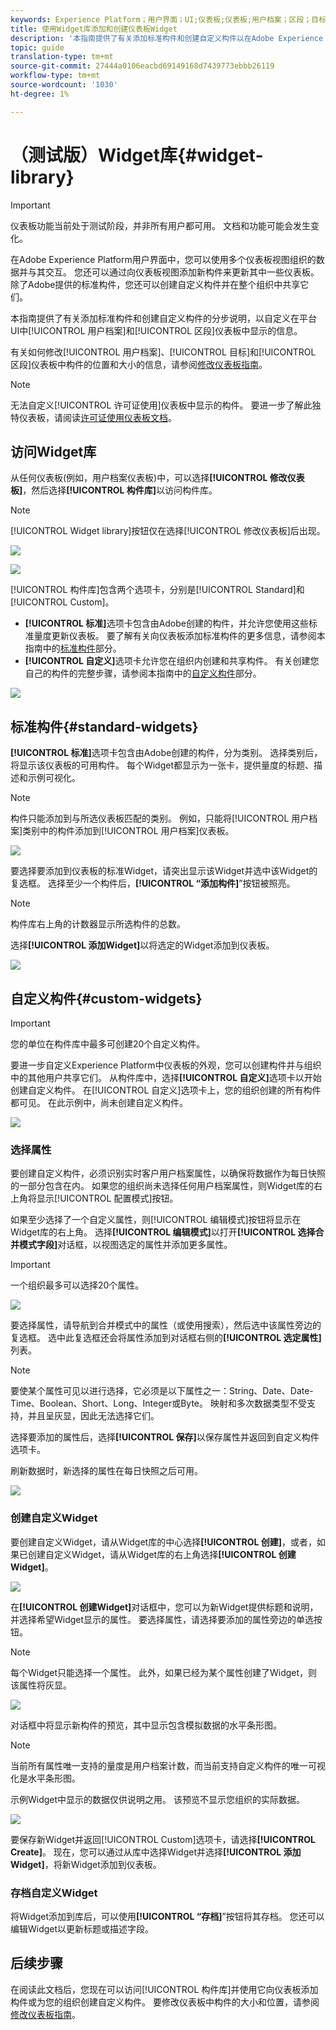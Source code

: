 ```yaml
---
keywords: Experience Platform；用户界面；UI;仪表板;仪表板;用户档案；区段；目标；许可证使用
title: 使用Widget库添加和创建仪表板Widget
description: '本指南提供了有关添加标准构件和创建自定义构件以在Adobe Experience Platform中可视化仪表板数据的分步说明。 '
topic: guide
translation-type: tm+mt
source-git-commit: 27444a0106eacbd69149168d7439773ebbb26119
workflow-type: tm+mt
source-wordcount: '1030'
ht-degree: 1%

---
```



# （测试版）Widget库{#widget-library}

>[!IMPORTANT]
>
>仪表板功能当前处于测试阶段，并非所有用户都可用。 文档和功能可能会发生变化。

在Adobe Experience Platform用户界面中，您可以使用多个仪表板视图组织的数据并与其交互。 您还可以通过向仪表板视图添加新构件来更新其中一些仪表板。 除了Adobe提供的标准构件，您还可以创建自定义构件并在整个组织中共享它们。

本指南提供了有关添加标准构件和创建自定义构件的分步说明，以自定义在平台UI中[!UICONTROL 用户档案]和[!UICONTROL 区段]仪表板中显示的信息。

有关如何修改[!UICONTROL 用户档案]、[!UICONTROL 目标]和[!UICONTROL 区段]仪表板中构件的位置和大小的信息，请参阅[修改仪表板指南](modify.md)。

>[!NOTE]
>
>无法自定义[!UICONTROL 许可证使用]仪表板中显示的构件。 要进一步了解此独特仪表板，请阅读[许可证使用仪表板文档](guides/license-usage.md)。

## 访问Widget库

从任何仪表板(例如，用户档案仪表板)中，可以选择&#x200B;**[!UICONTROL 修改仪表板]**，然后选择&#x200B;**[!UICONTROL 构件库]**&#x200B;以访问构件库。

>[!NOTE]
>
>[!UICONTROL Widget library]按钮仅在选择[!UICONTROL 修改仪表板]后出现。

![](images/customization/modify-dashboard.png)

![](images/customization/widget-library-button.png)

[!UICONTROL 构件库]包含两个选项卡，分别是[!UICONTROL Standard]和[!UICONTROL Custom]。

* **[!UICONTROL 标准]**&#x200B;选项卡包含由Adobe创建的构件，并允许您使用这些标准量度更新仪表板。 要了解有关向仪表板添加标准构件的更多信息，请参阅本指南中的[标准构件](#standard-widgets)部分。
* **[!UICONTROL 自定义]**&#x200B;选项卡允许您在组织内创建和共享构件。 有关创建您自己的构件的完整步骤，请参阅本指南中的[自定义构件](#custom-widgets)部分。

![](images/customization/widget-library.png)

## 标准构件{#standard-widgets}

**[!UICONTROL 标准]**&#x200B;选项卡包含由Adobe创建的构件，分为类别。 选择类别后，将显示该仪表板的可用构件。 每个Widget都显示为一张卡，提供量度的标题、描述和示例可视化。

>[!NOTE]
>
>构件只能添加到与所选仪表板匹配的类别。 例如，只能将[!UICONTROL 用户档案]类别中的构件添加到[!UICONTROL 用户档案]仪表板。

![](images/customization/standard-widgets.png)

要选择要添加到仪表板的标准Widget，请突出显示该Widget并选中该Widget的复选框。 选择至少一个构件后，**[!UICONTROL “添加构件]**”按钮被照亮。

>[!NOTE]
>
>构件库右上角的计数器显示所选构件的总数。

选择&#x200B;**[!UICONTROL 添加Widget]**&#x200B;以将选定的Widget添加到仪表板。

![](images/customization/add-widget.png)

## 自定义构件{#custom-widgets}

>[!IMPORTANT]
>
>您的单位在构件库中最多可创建20个自定义构件。

要进一步自定义Experience Platform中仪表板的外观，您可以创建构件并与组织中的其他用户共享它们。 从构件库中，选择&#x200B;**[!UICONTROL 自定义]**&#x200B;选项卡以开始创建自定义构件。 在[!UICONTROL 自定义]选项卡上，您的组织创建的所有构件都可见。 在此示例中，尚未创建自定义构件。

![](images/customization/custom-widgets.png)

### 选择属性

要创建自定义构件，必须识别实时客户用户档案属性，以确保将数据作为每日快照的一部分包含在内。 如果您的组织尚未选择任何用户档案属性，则Widget库的右上角将显示[!UICONTROL 配置模式]按钮。

如果至少选择了一个自定义属性，则[!UICONTROL 编辑模式]按钮将显示在Widget库的右上角。 选择&#x200B;**[!UICONTROL 编辑模式]**&#x200B;以打开&#x200B;**[!UICONTROL 选择合并模式字段]**&#x200B;对话框，以视图选定的属性并添加更多属性。

>[!IMPORTANT]
>
>一个组织最多可以选择20个属性。

![](images/customization/edit-schema.png)

要选择属性，请导航到合并模式中的属性（或使用搜索），然后选中该属性旁边的复选框。 选中此复选框还会将属性添加到对话框右侧的&#x200B;**[!UICONTROL 选定属性]**&#x200B;列表。

>[!NOTE]
>
>要使某个属性可见以进行选择，它必须是以下属性之一：String、Date、Date-Time、Boolean、Short、Long、Integer或Byte。 映射和多次数据类型不受支持，并且呈灰显，因此无法选择它们。

选择要添加的属性后，选择&#x200B;**[!UICONTROL 保存]**&#x200B;以保存属性并返回到自定义构件选项卡。

刷新数据时，新选择的属性在每日快照之后可用。

![](images/customization/select-attribute.png)

### 创建自定义Widget

要创建自定义Widget，请从Widget库的中心选择&#x200B;**[!UICONTROL 创建]**，或者，如果已创建自定义Widget，请从Widget库的右上角选择&#x200B;**[!UICONTROL 创建Widget]**。

![](images/customization/create-widget.png)

在&#x200B;**[!UICONTROL 创建Widget]**&#x200B;对话框中，您可以为新Widget提供标题和说明，并选择希望Widget显示的属性。 要选择属性，请选择要添加的属性旁边的单选按钮。

>[!NOTE]
>
>每个Widget只能选择一个属性。 此外，如果已经为某个属性创建了Widget，则该属性将灰显。

![](images/customization/create-widget-dialog.png)

对话框中将显示新构件的预览，其中显示包含模拟数据的水平条形图。

>[!NOTE]
>
>当前所有属性唯一支持的量度是用户档案计数，而当前支持自定义构件的唯一可视化是水平条形图。
>
>示例Widget中显示的数据仅供说明之用。 该预览不显示您组织的实际数据。

![](images/customization/create-widget-select-attribute.png)

要保存新Widget并返回[!UICONTROL Custom]选项卡，请选择&#x200B;**[!UICONTROL Create]**。 现在，您可以通过从库中选择Widget并选择&#x200B;**[!UICONTROL 添加Widget]**，将新Widget添加到仪表板。

### 存档自定义Widget

将Widget添加到库后，可以使用&#x200B;**[!UICONTROL “存档]**”按钮将其存档。 您还可以编辑Widget以更新标题或描述字段。

## 后续步骤

在阅读此文档后，您现在可以访问[!UICONTROL 构件库]并使用它向仪表板添加构件或为您的组织创建自定义构件。 要修改仪表板中构件的大小和位置，请参阅[修改仪表板指南](modify.md)。